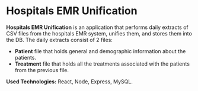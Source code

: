 # Hospitals EMR Unification

**Hospitals EMR Unification** is an application that performs daily extracts of CSV files from the hospitals EMR system, unifies them, and stores them into the DB.
The daily extracts consist of 2 files:

- **Patient** file that holds general and demographic information about the patients.
- **Treatment** file that holds all the treatments associated with the patients from the previous file.

**Used Technologies:**
React, Node, Express, MySQL.
